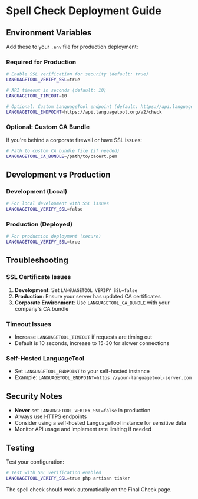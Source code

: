 # Spell Check Deployment Guide

## Environment Variables

Add these to your `.env` file for production deployment:

### Required for Production

```bash
# Enable SSL verification for security (default: true)
LANGUAGETOOL_VERIFY_SSL=true

# API timeout in seconds (default: 10)
LANGUAGETOOL_TIMEOUT=10

# Optional: Custom LanguageTool endpoint (default: https://api.languagetool.org/v2/check)
LANGUAGETOOL_ENDPOINT=https://api.languagetool.org/v2/check
```

### Optional: Custom CA Bundle

If you're behind a corporate firewall or have SSL issues:

```bash
# Path to custom CA bundle file (if needed)
LANGUAGETOOL_CA_BUNDLE=/path/to/cacert.pem
```

## Development vs Production

### Development (Local)

```bash
# For local development with SSL issues
LANGUAGETOOL_VERIFY_SSL=false
```

### Production (Deployed)

```bash
# For production deployment (secure)
LANGUAGETOOL_VERIFY_SSL=true
```

## Troubleshooting

### SSL Certificate Issues

1. **Development**: Set `LANGUAGETOOL_VERIFY_SSL=false`
2. **Production**: Ensure your server has updated CA certificates
3. **Corporate Environment**: Use `LANGUAGETOOL_CA_BUNDLE` with your company's CA bundle

### Timeout Issues

-   Increase `LANGUAGETOOL_TIMEOUT` if requests are timing out
-   Default is 10 seconds, increase to 15-30 for slower connections

### Self-Hosted LanguageTool

-   Set `LANGUAGETOOL_ENDPOINT` to your self-hosted instance
-   Example: `LANGUAGETOOL_ENDPOINT=https://your-languagetool-server.com`

## Security Notes

-   **Never** set `LANGUAGETOOL_VERIFY_SSL=false` in production
-   Always use HTTPS endpoints
-   Consider using a self-hosted LanguageTool instance for sensitive data
-   Monitor API usage and implement rate limiting if needed

## Testing

Test your configuration:

```bash
# Test with SSL verification enabled
LANGUAGETOOL_VERIFY_SSL=true php artisan tinker
```

The spell check should work automatically on the Final Check page.
